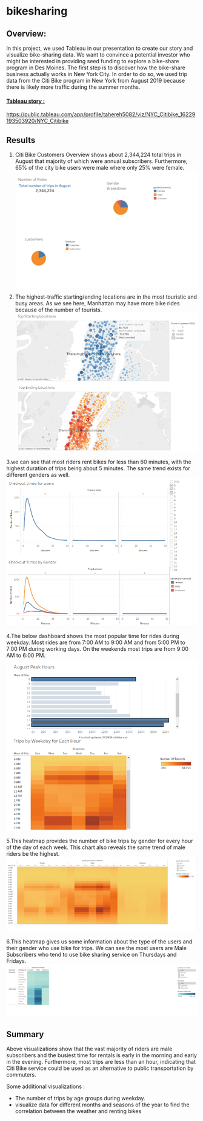 # bikesharing

## Overview:
In this project, we used Tableau in our presentation to create our story and visualize bike-sharing data. We want to convince a potential investor who might be interested in providing seed funding to explore a bike-share program in Des Moines. The first step is to discover how the bike-share business actually works in New York City. In order to do so, we used trip data from the Citi Bike program in New York from August 2019 because there is likely more traffic during the summer months.

#### [Tableau story :](https://public.tableau.com/app/profile/tahereh5082/viz/NYC_Citibike_16229193503920/NYC_Citibike) 
https://public.tableau.com/app/profile/tahereh5082/viz/NYC_Citibike_16229193503920/NYC_Citibike

## Results

1. Citi Bike Customers Overview shows about 2,344,224 total trips in August that majority of which were annual subscribers. Furthermore, 65% of the city bike users were male where only 25% were female.
![1.png](https://github.com/tjavaheripour/bikesharing/blob/main/Resources/1.PNG)

2. The highest-traffic starting/ending locations are in the most touristic and busy areas. As we see here, Manhattan may have more bike rides because of the number of tourists.
![2.png](https://github.com/tjavaheripour/bikesharing/blob/main/Resources/2.PNG)

3.we can see that most riders rent bikes for less than 60 minutes, with the highest duration of trips being about 5 minutes. The same trend exists for different genders as well. 
![3a.png](https://github.com/tjavaheripour/bikesharing/blob/main/Resources/3a.PNG)

4.The below dashboard shows the most popular time for rides during weekday. Most rides are from 7:00 AM to 9:00 AM and from 5:00 PM to 7:00 PM during working days. On the weekends most trips are from 9:00 AM to 6:00 PM.
![4.png](https://github.com/tjavaheripour/bikesharing/blob/main/Resources/4.PNG)

5.This heatmap provides the number of bike trips by gender for every hour of the day of each week. This chart also reveals the same trend of male riders be the highest. 
![5a.png](https://github.com/tjavaheripour/bikesharing/blob/main/Resources/5a.PNG)

6.This heatmap gives us some information about the type of the users and their gender who use bike for trips. We can see the most users are Male Subscribers who tend to use bike sharing service on Thursdays and Fridays.
![6.png](https://github.com/tjavaheripour/bikesharing/blob/main/Resources/6.PNG)

## Summary
Above visualizations show that the vast majority of riders are male subscribers and the busiest time for rentals is early in the morning and early in the evening. Furthermore, most trips are less than an hour, indicating that Citi Bike service could be used as an alternative to public transportation by commuters.  

Some additional visualizations :
- The number of trips by age groups during weekday.
- visualize data for different months and seasons of the year to find the correlation between the weather and renting bikes




